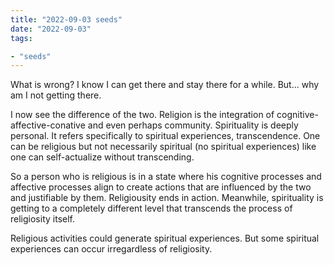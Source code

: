 ```yaml
---
title: "2022-09-03 seeds"
date: "2022-09-03"
tags:

- "seeds"
---
```


What is wrong? I know I can get there and stay there for a while. But... why am I not getting there.

I now see the difference of the two. Religion is the integration of cognitive-affective-conative and even perhaps community. Spirituality is deeply personal. It refers specifically to spiritual experiences, transcendence. One can be religious but not necessarily spiritual (no spiritual experiences) like one can self-actualize without transcending.

So a person who is religious is in a state where his cognitive processes and affective processes align to create actions that are influenced by the two and justifiable by them. Religiousity ends in action. Meanwhile, spirituality is getting to a completely different level that transcends the process of religiosity itself.

Religious activities could generate spiritual experiences. But some spiritual experiences can occur irregardless of religiosity.